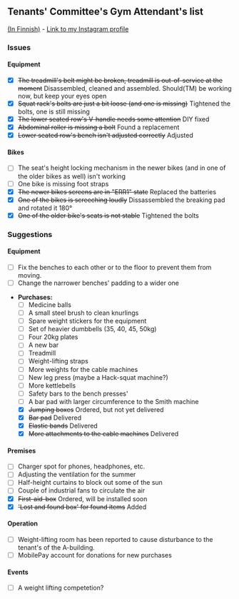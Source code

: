 ## Tenants' Committee's Gym Attendant's list
[(In Finnish)](README-FI.md) - [Link to my Instagram profile](https://www.instagram.com/s_u_n_d_e/)

### Issues

#### Equipment
- [x] ~~The treadmill's belt might be broken, treadmill is out-of-service at the moment~~ Disassembled, cleaned and assembled. Should(TM) be working now, but keep your eyes open
- [x] ~~Squat rack's bolts are just a bit loose (and one is missing)~~ Tightened the bolts, one is still missing
- [x] ~~The lower seated row's V-handle needs some attention~~ DIY fixed
- [x] ~~Abdominal roller is missing a bolt~~ Found a replacement
- [x] ~~Lower seated row's bench isn't adjusted correctly~~ Adjusted

#### Bikes
- [ ] The seat's height locking mechanism in the newer bikes (and in one of the older bikes as well) isn't working
- [ ] One bike is missing foot straps
- [x] ~~The newer bikes screens are in "ERR1" state~~ Replaced the batteries
- [x] ~~One of the bikes is screeching loudly~~ Dissassembled the breaking pad and rotated it 180°
- [x] ~~One of the older bike's seats is not stable~~ Tightened the bolts

### Suggestions

#### Equipment
- [ ] Fix the benches to each other or to the floor to prevent them from moving.
- [ ] Change the narrower benches' padding to a wider one
- **Purchases:**
  - [ ] Medicine balls
  - [ ] A small steel brush to clean knurlings
  - [ ] Spare weight stickers for the equipment
  - [ ] Set of heavier dumbbells (35, 40, 45, 50kg)
  - [ ] Four 20kg plates
  - [ ] A new bar
  - [ ] Treadmill
  - [ ] Weight-lifting straps
  - [ ] More weights for the cable machines
  - [ ] New leg press (maybe a Hack-squat machine?)
  - [ ] More kettlebells
  - [ ] Safety bars to the bench presses'
  - [ ] A bar pad with larger circumference to the Smith machine
  - [x] ~~Jumping boxes~~ Ordered, but not yet delivered
  - [x] ~~Bar pad~~ Delivered 
  - [x] ~~Elastic bands~~ Delivered
  - [x] ~~More attachments to the cable machines~~ Delivered

#### Premises

- [ ] Charger spot for phones, headphones, etc.
- [ ] Adjusting the ventilation for the summer
- [ ] Half-height curtains to block out some of the sun
- [ ] Couple of industrial fans to circulate the air
- [x] ~~First-aid-box~~ Ordered, will be installed soon
- [x] ~~'Lost and found box' for found items~~ Added

#### Operation
- [ ] Weight-lifting room has been reported to cause disturbance to the tenant's of the A-building.
- [ ] MobilePay account for donations for new purchases

#### Events
- [ ] A weight lifting competetion? 
